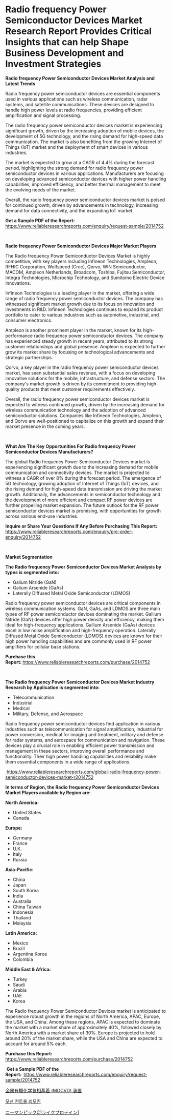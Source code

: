 <p><h1>Radio frequency Power Semiconductor Devices Market Research Report Provides Critical Insights that can help Shape Business Development and Investment Strategies</h1></p><p><strong>Radio frequency Power Semiconductor Devices Market Analysis and Latest Trends</strong></p>
<p><p>Radio frequency power semiconductor devices are essential components used in various applications such as wireless communication, radar systems, and satellite communications. These devices are designed to handle high power levels at radio frequencies, providing efficient amplification and signal processing.</p><p>The radio frequency power semiconductor devices market is experiencing significant growth, driven by the increasing adoption of mobile devices, the development of 5G technology, and the rising demand for high-speed data communication. The market is also benefiting from the growing Internet of Things (IoT) market and the deployment of smart devices in various industries.</p><p>The market is expected to grow at a CAGR of 4.4% during the forecast period, highlighting the strong demand for radio frequency power semiconductor devices in various applications. Manufacturers are focusing on developing advanced semiconductor devices with higher power handling capabilities, improved efficiency, and better thermal management to meet the evolving needs of the market.</p><p>Overall, the radio frequency power semiconductor devices market is poised for continued growth, driven by advancements in technology, increasing demand for data connectivity, and the expanding IoT market.</p></p>
<p><strong>Get a Sample PDF of the Report:&nbsp;</strong> <a href="https://www.reliableresearchreports.com/enquiry/request-sample/2014752">https://www.reliableresearchreports.com/enquiry/request-sample/2014752</a></p>
<p>&nbsp;</p>
<p><strong>Radio frequency Power Semiconductor Devices Major Market Players</strong></p>
<p><p>The Radio frequency Power Semiconductor Devices Market is highly competitive, with key players including Infineon Technologies, Ampleon, RFHIC Corporation, Wolfspeed (Cree), Qorvo, WIN Semiconductor, MACOM, Ampleon Netherlands, Broadcom, Toshiba, Fujitsu Semiconductor, Integra Technologies, Microchip Technology, and Sumitomo Electric Device Innovations.</p><p>Infineon Technologies is a leading player in the market, offering a wide range of radio frequency power semiconductor devices. The company has witnessed significant market growth due to its focus on innovation and investments in R&D. Infineon Technologies continues to expand its product portfolio to cater to various industries such as automotive, industrial, and consumer electronics.</p><p>Ampleon is another prominent player in the market, known for its high-performance radio frequency power semiconductor devices. The company has experienced steady growth in recent years, attributed to its strong customer relationships and global presence. Ampleon is expected to further grow its market share by focusing on technological advancements and strategic partnerships.</p><p>Qorvo, a key player in the radio frequency power semiconductor devices market, has seen substantial sales revenue, with a focus on developing innovative solutions for the mobile, infrastructure, and defense sectors. The company's market growth is driven by its commitment to providing high-quality products that meet customer requirements effectively.</p><p>Overall, the radio frequency power semiconductor devices market is expected to witness continued growth, driven by the increasing demand for wireless communication technology and the adoption of advanced semiconductor solutions. Companies like Infineon Technologies, Ampleon, and Qorvo are well-positioned to capitalize on this growth and expand their market presence in the coming years.</p></p>
<p>&nbsp;</p>
<p><strong>What Are The Key Opportunities For Radio frequency Power Semiconductor Devices Manufacturers?</strong></p>
<p><p>The global Radio frequency Power Semiconductor Devices market is experiencing significant growth due to the increasing demand for mobile communication and connectivity devices. The market is projected to witness a CAGR of over 8% during the forecast period. The emergence of 5G technology, growing adoption of Internet of Things (IoT) devices, and the rising demand for high-speed data transmission are driving the market growth. Additionally, the advancements in semiconductor technology and the development of more efficient and compact RF power devices are further propelling market expansion. The future outlook for the RF power semiconductor devices market is promising, with opportunities for growth across various end-use industries.</p></p>
<p><strong>Inquire or Share Your Questions If Any Before Purchasing This Report:</strong> <a href="https://www.reliableresearchreports.com/enquiry/pre-order-enquiry/2014752">https://www.reliableresearchreports.com/enquiry/pre-order-enquiry/2014752</a></p>
<p>&nbsp;</p>
<p><strong>Market Segmentation</strong></p>
<p><strong>The Radio frequency Power Semiconductor Devices Market Analysis by types is segmented into:</strong></p>
<p><ul><li>Galium Nitride (GaN)</li><li>Galium Arsenide (GaAs)</li><li>Laterally Diffused Metal Oxide Semiconductor (LDMOS)</li></ul></p>
<p><p>Radio frequency power semiconductor devices are critical components in wireless communication systems. GaN, GaAs, and LDMOS are three main types of RF power semiconductor devices dominating the market. Gallium Nitride (GaN) devices offer high power density and efficiency, making them ideal for high-frequency applications. Gallium Arsenide (GaAs) devices excel in low noise amplification and high-frequency operation. Laterally Diffused Metal Oxide Semiconductor (LDMOS) devices are known for their high power handling capabilities and are commonly used in RF power amplifiers for cellular base stations.</p></p>
<p><strong>Purchase this Report:&nbsp;</strong><a href="https://www.reliableresearchreports.com/purchase/2014752">https://www.reliableresearchreports.com/purchase/2014752</a></p>
<p>&nbsp;</p>
<p><strong>The Radio frequency Power Semiconductor Devices Market Industry Research by Application is segmented into:</strong></p>
<p><ul><li>Telecommunication</li><li>Industrial</li><li>Medical</li><li>Military, Defense, and Aerospace</li></ul></p>
<p><p>Radio frequency power semiconductor devices find application in various industries such as telecommunication for signal amplification, industrial for power conversion, medical for imaging and treatment, military and defense for radar systems, and aerospace for communication and navigation. These devices play a crucial role in enabling efficient power transmission and management in these sectors, improving overall performance and functionality. Their high power handling capabilities and reliability make them essential components in a wide range of applications.</p></p>
<p><a href="https://www.reliableresearchreports.com/global-radio-frequency-power-semiconductor-devices-market-r2014752">&nbsp;https://www.reliableresearchreports.com/global-radio-frequency-power-semiconductor-devices-market-r2014752</a></p>
<p><strong>In terms of Region, the Radio frequency Power Semiconductor Devices Market Players available by Region are:</strong></p>
<p>
    <p> <strong> North America: </strong>
        <ul>
            <li>United States</li>
            <li>Canada</li>
        </ul>
        </p> 
    <p> <strong> Europe: </strong>
        <ul>
            <li>Germany</li>
            <li>France</li>
            <li>U.K.</li>
            <li>Italy</li>
            <li>Russia</li>
        </ul>
        </p> 
    <p> <strong> Asia-Pacific: </strong>
        <ul>
            <li>China</li>
            <li>Japan</li>
            <li>South Korea</li>
            <li>India</li>
            <li>Australia</li>
            <li>China Taiwan</li>
            <li>Indonesia</li>
            <li>Thailand</li>
            <li>Malaysia</li>
        </ul>
        </p> 
    <p> <strong> Latin America: </strong>
        <ul>
            <li>Mexico</li>
            <li>Brazil</li>
            <li>Argentina Korea</li>
            <li>Colombia</li>
        </ul>
        </p> 
    <p> <strong> Middle East & Africa: </strong>
        <ul>
            <li>Turkey</li>
            <li>Saudi</li>
            <li>Arabia</li>
            <li>UAE</li>
            <li>Korea</li>
        </ul>
    </p>
    </p>
<p><p>The Radio frequency Power Semiconductor Devices market is anticipated to experience robust growth in the regions of North America, APAC, Europe, the USA, and China. Among these regions, APAC is expected to dominate the market with a market share of approximately 40%, followed closely by North America with a market share of 30%. Europe is projected to hold around 20% of the market share, while the USA and China are expected to account for around 5% each.</p></p>
<p><strong>Purchase this Report: </strong><a href="https://www.reliableresearchreports.com/purchase/2014752">https://www.reliableresearchreports.com/purchase/2014752</a></p>
<p>&nbsp;<strong>Get a Sample PDF of the Report:&nbsp;&nbsp;</strong><a href="https://www.reliableresearchreports.com/enquiry/request-sample/2014752">https://www.reliableresearchreports.com/enquiry/request-sample/2014752</a></p>
<p><strong></strong></p>
<p><p><a href="https://medium.com/@rluperjennette2024/%E9%87%91%E5%B1%9E%E6%9C%89%E6%A9%9F%E5%8C%96%E5%AD%A6%E6%B0%97%E7%9B%B8%E6%88%90%E9%95%B7-mocvd-%E8%A3%85%E7%BD%AE%E5%B8%82%E5%A0%B4%E3%81%AE%E5%8B%95%E5%90%91%E3%81%A8%E5%88%86%E6%9E%90-%E5%B0%86%E6%9D%A5%E3%81%AE%E6%88%90%E9%95%B7%E3%81%AE%E6%A9%9F%E4%BC%9A%E3%81%A8%E8%AA%B2%E9%A1%8C-2024%E5%B9%B4-2031%E5%B9%B4-940850709e42">金属有機化学気相蒸着 (MOCVD) 装置</a></p><p><a href="https://medium.com/@rosdianaeva92/2024%EB%85%84%EB%B6%80%ED%84%B0-2031%EB%85%84%EA%B9%8C%EC%A7%80%EC%9D%98-%EC%9B%80%EC%A7%81%EC%9E%84-%EC%A0%9C%EC%96%B4-%EB%A6%AC%EB%AA%A8%EC%BB%A8-%EC%8B%9C%EC%9E%A5%EC%9D%98-%EC%8B%A0%ED%9D%A5-%ED%8A%B8%EB%A0%8C%EB%93%9C%EC%99%80-%EB%AF%B8%EB%9E%98-%EC%A0%84%EB%A7%9D-5860dbb2ccae">모션 컨트롤 리모컨</a></p><p><a href="https://medium.com/@durgin52392024/%E3%82%B0%E3%83%AD%E3%83%BC%E3%83%90%E3%83%AB%E3%83%8B%E3%83%BC%E3%83%9E%E3%83%B3%E3%83%94%E3%83%83%E3%82%AFc1%E3%83%A9%E3%82%A4%E3%82%AF%E3%83%97%E3%83%AD%E3%83%86%E3%82%A4%E3%83%B31%E5%B8%82%E5%A0%B4%E3%81%AE%E3%82%B5%E3%82%A4%E3%82%BA%E3%81%A8%E3%82%B7%E3%82%A7%E3%82%A2%E5%88%86%E6%9E%90-%E8%A3%BD%E5%93%81%E3%82%BF%E3%82%A4%E3%83%97%E5%88%A5-%E3%82%A2%E3%83%97%E3%83%AA%E3%82%B1%E3%83%BC%E3%82%B7%E3%83%A7%E3%83%B3%E5%88%A5-%E5%9C%B0%E5%9F%9F%E5%88%A5-%E4%BA%88%E6%B8%AC-2024%E5%B9%B4-2031%E5%B9%B4-7c1625fc7400">ニーマンピックC1ライクプロテイン1</a></p></p>